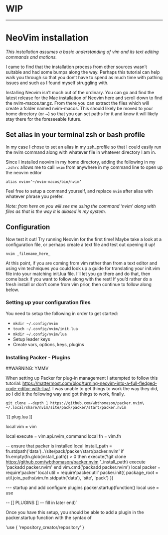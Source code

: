 # WIP
---
# NeoVim installation

*This installation assumes a basic understanding of vim and its text editing commands and motions.*

I came to find that the installation process from other sources wasn’t suitable and had some bumps along the way. Perhaps this tutorial can help walk you through so that you don’t have to spend as much time with pathing issues and such as I found myself struggling with.

Installing Neovim isn’t much out of the ordinary. You can go and find the latest release for the Mac installation of Neovim here and scroll down to find the nvim-macos.tar.gz. From there you can extract the files which will create a folder named nvim-macos. This should likely be moved to your home directory (or ~) so that you can set paths for it and know it will likely stay there for the foreseeable future.

## Set alias in your terminal zsh or bash profile
In my case I chose to set an alias in my zsh_profile so that I could easily run the nvim command along with whatever file in whatever directory I am in.

Since I installed neovim in my home directory, adding the following in my `.zshrc` allows me to call `nvim` from anywhere in my command line to open up the neovim editor

`alias nvim=‘~/nvim-macos/bin/nvim’`

Feel free to setup a command yourself, and replace `nvim` after alias with whatever phrase you prefer.

*Note: from here on you will see me using the command ‘nvim’ along with files as that is the way it is aliased in my system.*

## Configuration
Now test it out! Try running Neovim for the first time! Maybe take a look at a configuration file, or perhaps create a text file and test out opening it up! 

`nvim _filename_here_`

At this point, if you are coming from vim rather than from a text editor and using vim techniques you could look up a guide for translating your init.vim file into your matching init.lua file. I’ll let you go there and do that, then come back if you want to follow along with the rest! If you’d rather do a fresh install or don’t come from vim prior, then continue to follow along below.

### Setting up your configuration files
You need to setup the following in order to get started:
- `mkdir ~/.config/nvim`
- `touch ~/.config/nvim/init.lua`
- `mkdir ~/.config/nvim/lua`
- Setup leader keys
- Create vars, options, keys, plugins

### Installing Packer - Plugins
##WARNING: YMMV

When setting up Packer for plug-in management I attempted to follow this tutorial: https://mattermost.com/blog/turning-neovim-into-a-full-fledged-code-editor-with-lua/. I was unable to get things to work the way they did, so I did it the following way and got things to work, finally.

`git clone --depth 1 https://github.com/wbthomason/packer.nvim\ ~/.local/share/nvim/site/pack/packer/start/packer.nvim`

`[[ plug.lua ]]


local vim = vim

local execute = vim.api.nvim_command
local fn = vim.fn

-- ensure that packer is installed
local install_path = fn.stdpath('data')..'/site/pack/packer/start/packer.nvim'
if fn.empty(fn.glob(install_path)) > 0 then
  execute('!git clone https://github.com/wbthomason/packer.nvim '..install_path)
  execute 'packadd packer.nvim'
end
vim.cmd('packadd packer.nvim')
local packer = require'packer'
local util = require'packer.util'
packer.init({
package_root = util.join_paths(vim.fn.stdpath('data'), 'site', 'pack')
})

--- startup and add configure plugins
packer.startup(function()
  local use = use

  -- [[ PLUGINS ]]
  -- fill in later
end)`

Once you have this setup, you should be able to add a plugin in the packer.startup function with the syntax of

'use { 'repository_creator/repository' }
